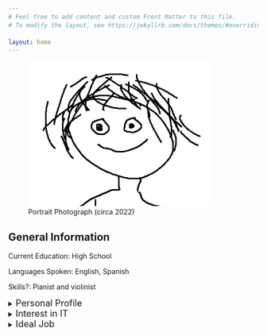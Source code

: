 ```yaml
---
# Feel free to add content and custom Front Matter to this file.
# To modify the layout, see https://jekyllrb.com/docs/themes/#overriding-theme-defaults

layout: home
---
```


<figure>
    <img src="/assets/images/me.jpg"
         alt="Portrait Photograph (circa 2022)">
    <figcaption>Portrait Photograph (circa 2022)
    </figcaption>
</figure>

## General Information

Current Education: High School

Languages Spoken: English, Spanish

Skills?: Pianist and violinist

<details>
  <summary><font size="+1">Personal Profile</font></summary>
<h3>Tests</h3>
<p>Myers-Briggs: ENTJ-A</p>
<p>Learning Styles: </p>
<p>Human Benchmark Test: </p>

</details>

<details>
  <summary><font size="+1">Interest in IT</font></summary>
  <p></p>

</details>

<details>
  <summary><font size="+1">Ideal Job</font></summary>
  <a href="https://www.seek.com.au/job/58255535?type=standout#sol=d99d5b8264f37b0373dd35e3904ccdbc8c6609f0" target="_blank" rel="external" hreflang="en" type="text/html">
Software Engineer Genomics Ontology
</a>

</details>
